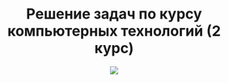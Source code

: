 <div align="center">

  # Решение задач по курсу компьютерных технологий (2 курс)

</div>

<div align="center">
  <img src="https://capsule-render.vercel.app/api?type=waving&color=gradient&height=60&section=footer" />
</div>
